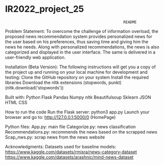 # IR2022_project_25

                                                          README                                                                                                       


Problem Statement:
To overcome the challenge of information overload, the proposed news recommendation system provides personalized news for the user based on his preferences, thus saving time and giving him the news he needs. Along with personalized recommendations, the news is also categorized and displayed in the user interface. The same is delivered in a user-friendly web application.

Installation (Beta Version):
The following instructions will get you a copy of the project up and running on your local machine for development and testing:
Clone the GitHub repository on your system
Install the required libraries
Download the nltk extensions (stopwords, punkt) (nltk.download('stopwords'))

Built with:
Python
Flask
Pandas
Numpy
nltk
Beautifulsoup
Sklearn
JSON
HTML
CSS
            
How to run the code
Run the Flask server: python3 app.py
Launch your browser and go to: http://127.0.0.1:5000/0 (HomePage)

Python files:
App.py: main file
Categorize.py: news classification
Recommendations.py: recommends the news based on the scrapped news
Scap_nws.py: scrap news from the news website

Acknowledgments:
Datasets used for baseline models:
          https://www.kaggle.com/datasets/rmisra/news-category-dataset
          https://www.kaggle.com/datasets/arashnic/mind-news-dataset
